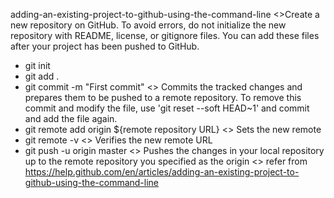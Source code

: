 adding-an-existing-project-to-github-using-the-command-line 
<>Create a new repository on GitHub. To avoid errors, do not initialize the new repository with README, license, or gitignore files. You can add these files after your project has been pushed to GitHub.
- git init
- git add .
- git commit -m "First commit"
<> Commits the tracked changes and prepares them to be pushed to a remote repository. To remove this commit and modify the file, use 'git reset --soft HEAD~1' and commit and add the file again.
- git remote add origin ${remote repository URL}
<> Sets the new remote
- git remote -v
<> Verifies the new remote URL
- git push -u origin master
<> Pushes the changes in your local repository up to the remote repository you specified as the origin
<> refer from https://help.github.com/en/articles/adding-an-existing-project-to-github-using-the-command-line
